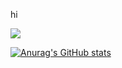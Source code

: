 <hi>hi</h1>

<img src="https://img.shields.io/badge/javascript-000000.svg?style=for-the-badge&logo=javascript&logoColor=F7DF1E" />

[![Anurag's GitHub stats](https://github-readme-stats.vercel.app/api?username=EFCTO)](https://github.com/EFCTO/github-readme-stats)
